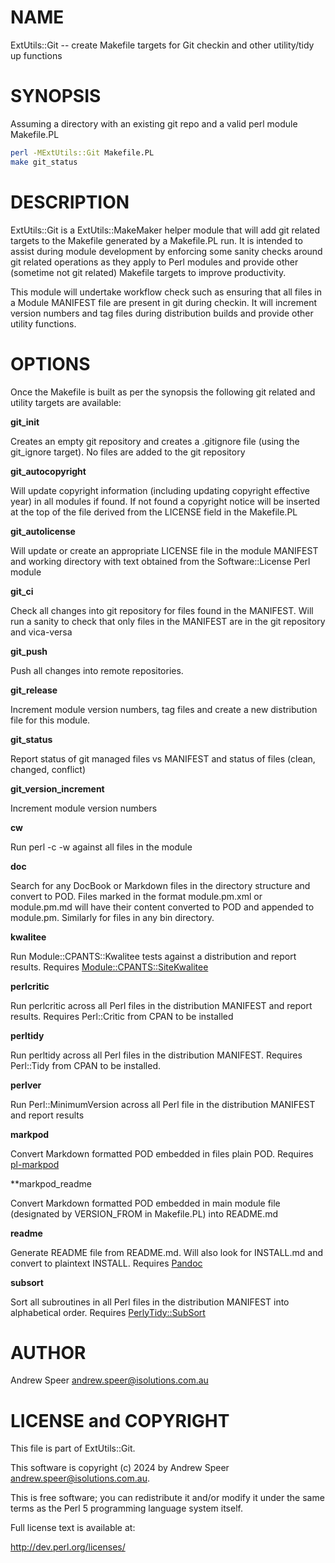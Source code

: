 
# NAME

ExtUtils::Git -- create Makefile targets for Git checkin and other utility/tidy up functions

# SYNOPSIS

Assuming a directory with an existing git repo and a valid perl module Makefile.PL

```bash
perl -MExtUtils::Git Makefile.PL
make git_status
```

# DESCRIPTION

ExtUtils::Git is a ExtUtils::MakeMaker helper module that will add git related targets to the
Makefile generated by a Makefile.PL run.  It is intended to assist during module development by
enforcing some sanity checks around git related operations as they apply to Perl modules and
provide other (sometime not git related) Makefile targets to improve productivity.

This module will undertake workflow check such as ensuring that all files in a Module MANIFEST file
are present in git during checkin.  It will increment version numbers and tag files during
distribution builds and provide other utility functions.

# OPTIONS

Once the Makefile is built as per the synopsis the following git related and utility targets are available:

**git_init**

Creates an empty git repository and creates a .gitignore file (using the git_ignore target). No files are added to the git repository

**git_autocopyright**

Will update copyright information (including updating copyright effective year) in all modules if found. If not found a copyright notice will be inserted at the top of the file derived from the LICENSE field in the Makefile.PL

**git_autolicense**

Will update or create an appropriate LICENSE file in the module MANIFEST and working directory with text obtained from the Software::License Perl module

**git_ci**

Check all changes into git repository for files found in the MANIFEST. Will run a sanity to check that only files in the MANIFEST are in the git repository and vica-versa

**git_push**

Push all changes into remote repositories.

**git_release**

Increment module version numbers, tag files and create a new distribution file for this module.

**git_status**

Report status of git managed files vs MANIFEST and status of files (clean, changed, conflict)

**git_version_increment**

Increment module version numbers

**cw**

Run perl -c -w against all files in the module

**doc**

Search for any DocBook or Markdown files in the directory structure and convert to POD. Files marked in the format module.pm.xml or module.pm.md will have their content converted to POD and appended to module.pm. Similarly for files in any bin directory.

**kwalitee**

Run Module::CPANTS::Kwalitee tests against a distribution and report results. Requires [Module::CPANTS::SiteKwalitee](https://github.com/cpants/Module-CPANTS-SiteKwalitee)

**perlcritic**

Run perlcritic across all Perl files in the distribution MANIFEST and report results. Requires
Perl::Critic from CPAN to be installed

**perltidy**

Run perltidy across all Perl files in the distribution MANIFEST. Requires Perl::Tidy from CPAN to
be installed.

**perlver**

Run Perl::MinimumVersion across all Perl file in the distribution MANIFEST and report results

**markpod**

Convert Markdown formatted POD embedded in files plain POD. Requires [pl-markpod](https://github.com/aspeer/pl-markpod)

**markpod_readme

Convert Markdown formatted POD embedded in main module file (designated by VERSION_FROM in
Makefile.PL) into README.md

**readme**

Generate README file from README.md. Will also look for INSTALL.md and convert to plaintext
INSTALL. Requires [Pandoc](https://pandoc.org)

**subsort**

Sort all subroutines in all Perl files in the distribution MANIFEST into alphabetical order.
Requires [PerlyTidy::SubSort](https://github.com/aspeer/pm-PerlTidy-SubSort)

# AUTHOR

Andrew Speer <andrew.speer@isolutions.com.au>

# LICENSE and COPYRIGHT

This file is part of ExtUtils::Git.

This software is copyright (c) 2024 by Andrew Speer <andrew.speer@isolutions.com.au>.

This is free software; you can redistribute it and/or modify it under
the same terms as the Perl 5 programming language system itself.

Full license text is available at:

<http://dev.perl.org/licenses/>